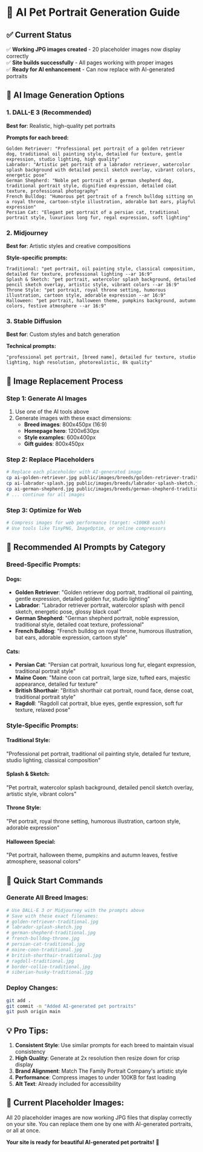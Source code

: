 # 🤖 AI Pet Portrait Generation Guide

## ✅ Current Status
✅ **Working JPG images created** - 20 placeholder images now display correctly  
✅ **Site builds successfully** - All pages working with proper images  
✅ **Ready for AI enhancement** - Can now replace with AI-generated portraits  

## 🎨 AI Image Generation Options

### 1. **DALL-E 3 (Recommended)**
**Best for**: Realistic, high-quality pet portraits

**Prompts for each breed:**
```
Golden Retriever: "Professional pet portrait of a golden retriever dog, traditional oil painting style, detailed fur texture, gentle expression, studio lighting, high quality"
Labrador: "Artistic pet portrait of a labrador retriever, watercolor splash background with detailed pencil sketch overlay, vibrant colors, energetic pose"
German Shepherd: "Noble pet portrait of a german shepherd dog, traditional portrait style, dignified expression, detailed coat texture, professional photography"
French Bulldog: "Humorous pet portrait of a french bulldog sitting on a royal throne, cartoon-style illustration, adorable bat ears, playful expression"
Persian Cat: "Elegant pet portrait of a persian cat, traditional portrait style, luxurious long fur, regal expression, soft lighting"
```

### 2. **Midjourney**
**Best for**: Artistic styles and creative compositions

**Style-specific prompts:**
```
Traditional: "pet portrait, oil painting style, classical composition, detailed fur texture, professional lighting --ar 16:9"
Splash & Sketch: "pet portrait, watercolor splash background, detailed pencil sketch overlay, artistic style, vibrant colors --ar 16:9"
Throne Style: "pet portrait, royal throne setting, humorous illustration, cartoon style, adorable expression --ar 16:9"
Halloween: "pet portrait, halloween theme, pumpkins background, autumn colors, festive atmosphere --ar 16:9"
```

### 3. **Stable Diffusion**
**Best for**: Custom styles and batch generation

**Technical prompts:**
```
"professional pet portrait, [breed name], detailed fur texture, studio lighting, high resolution, photorealistic, 8k quality"
```

## 📁 Image Replacement Process

### Step 1: Generate AI Images
1. Use one of the AI tools above
2. Generate images with these exact dimensions:
   - **Breed images**: 800x450px (16:9)
   - **Homepage hero**: 1200x630px
   - **Style examples**: 600x400px
   - **Gift guides**: 800x450px

### Step 2: Replace Placeholders
```bash
# Replace each placeholder with AI-generated image
cp ai-golden-retriever.jpg public/images/breeds/golden-retriever-traditional.jpg
cp ai-labrador-splash.jpg public/images/breeds/labrador-splash-sketch.jpg
cp ai-german-shepherd.jpg public/images/breeds/german-shepherd-traditional.jpg
# ... continue for all images
```

### Step 3: Optimize for Web
```bash
# Compress images for web performance (target: <100KB each)
# Use tools like TinyPNG, ImageOptim, or online compressors
```

## 🎯 Recommended AI Prompts by Category

### **Breed-Specific Prompts:**

#### Dogs:
- **Golden Retriever**: "Golden retriever dog portrait, traditional oil painting, gentle expression, detailed golden fur, studio lighting"
- **Labrador**: "Labrador retriever portrait, watercolor splash with pencil sketch, energetic pose, glossy black coat"
- **German Shepherd**: "German shepherd portrait, noble expression, traditional style, detailed coat texture, professional"
- **French Bulldog**: "French bulldog on royal throne, humorous illustration, bat ears, adorable expression, cartoon style"

#### Cats:
- **Persian Cat**: "Persian cat portrait, luxurious long fur, elegant expression, traditional portrait style"
- **Maine Coon**: "Maine coon cat portrait, large size, tufted ears, majestic appearance, detailed fur texture"
- **British Shorthair**: "British shorthair cat portrait, round face, dense coat, traditional portrait style"
- **Ragdoll**: "Ragdoll cat portrait, blue eyes, gentle expression, soft fur texture, relaxed pose"

### **Style-Specific Prompts:**

#### Traditional Style:
"Professional pet portrait, traditional oil painting style, detailed fur texture, studio lighting, classical composition"

#### Splash & Sketch:
"Pet portrait, watercolor splash background, detailed pencil sketch overlay, artistic style, vibrant colors"

#### Throne Style:
"Pet portrait, royal throne setting, humorous illustration, cartoon style, adorable expression"

#### Halloween Special:
"Pet portrait, halloween theme, pumpkins and autumn leaves, festive atmosphere, seasonal colors"

## 🚀 Quick Start Commands

### Generate All Breed Images:
```bash
# Use DALL-E 3 or Midjourney with the prompts above
# Save with these exact filenames:
# golden-retriever-traditional.jpg
# labrador-splash-sketch.jpg
# german-shepherd-traditional.jpg
# french-bulldog-throne.jpg
# persian-cat-traditional.jpg
# maine-coon-traditional.jpg
# british-shorthair-traditional.jpg
# ragdoll-traditional.jpg
# border-collie-traditional.jpg
# siberian-husky-traditional.jpg
```

### Deploy Changes:
```bash
git add .
git commit -m "Added AI-generated pet portraits"
git push origin main
```

## 💡 Pro Tips:

1. **Consistent Style**: Use similar prompts for each breed to maintain visual consistency
2. **High Quality**: Generate at 2x resolution then resize down for crisp display
3. **Brand Alignment**: Match The Family Portrait Company's artistic style
4. **Performance**: Compress images to under 100KB for fast loading
5. **Alt Text**: Already included for accessibility

## 🎨 Current Placeholder Images:
All 20 placeholder images are now working JPG files that display correctly on your site. You can replace them one by one with AI-generated portraits, or all at once.

**Your site is ready for beautiful AI-generated pet portraits!** 🚀




